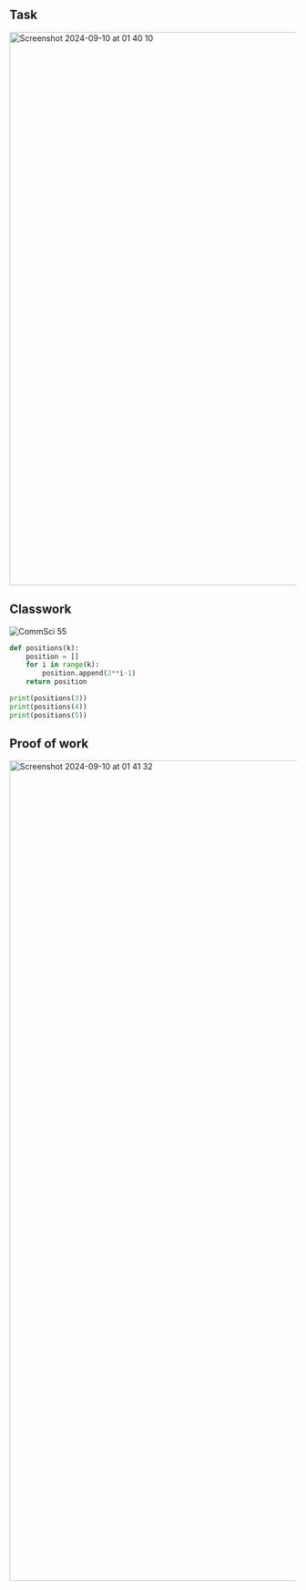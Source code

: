 ## Task

<img width="971" alt="Screenshot 2024-09-10 at 01 40 10" src="https://github.com/user-attachments/assets/5dfdf626-6946-4bbe-bd39-d1e886fd9563">


## Classwork

![CommSci 55](https://github.com/user-attachments/assets/4d554e30-cd75-483f-8b7c-193a2e519bb0)

```.py
def positions(k):
    position = []
    for i in range(k):
        position.append(2**i-1)
    return position

print(positions(3))
print(positions(4))
print(positions(5))
```


## Proof of work
<img width="1440" alt="Screenshot 2024-09-10 at 01 41 32" src="https://github.com/user-attachments/assets/8e8f87c6-846d-4da0-8179-ac82e9b34c6e">


